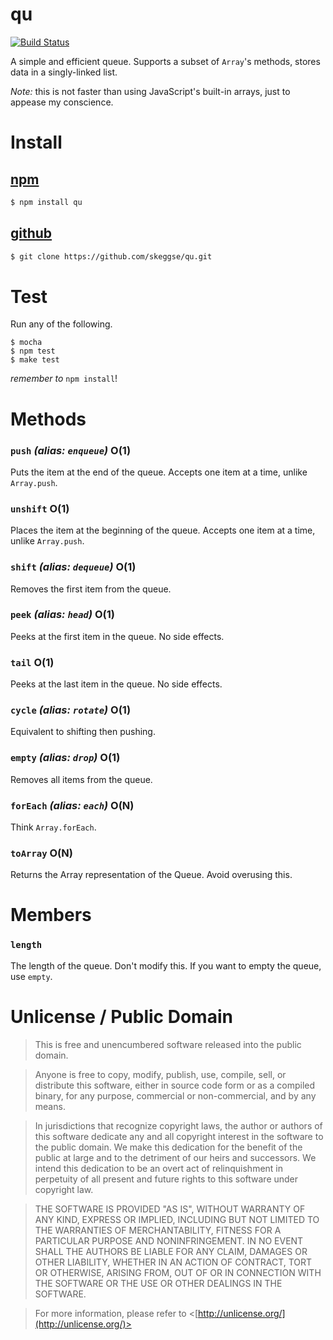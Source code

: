 qu
==

[![Build Status](https://travis-ci.org/skeggse/qu.png)](https://travis-ci.org/skeggse/qu)

A simple and efficient queue. Supports a subset of `Array`'s methods, stores data in a singly-linked list.

_Note:_ this is not faster than using JavaScript's built-in arrays, just to appease my conscience.

Install
=======

[npm][]
-------

```sh
$ npm install qu
```

[github][]
----------

```sh
$ git clone https://github.com/skeggse/qu.git
```

Test
====

Run any of the following.

```
$ mocha
$ npm test
$ make test
```

_remember to_ `npm install`!

Methods
=======

### `push` _(alias: `enqueue`)_ **O(1)**

Puts the item at the end of the queue. Accepts one item at a time, unlike `Array.push`.

### `unshift` **O(1)**

Places the item at the beginning of the queue. Accepts one item at a time, unlike `Array.push`.

### `shift` _(alias: `dequeue`)_ **O(1)**

Removes the first item from the queue.

### `peek` _(alias: `head`)_ **O(1)**

Peeks at the first item in the queue. No side effects.

### `tail` **O(1)**

Peeks at the last item in the queue. No side effects.

### `cycle` _(alias: `rotate`)_ **O(1)**

Equivalent to shifting then pushing.

### `empty` _(alias: `drop`)_ **O(1)**

Removes all items from the queue.

### `forEach` _(alias: `each`)_ **O(N)**

Think `Array.forEach`.

### `toArray` **O(N)**

Returns the Array representation of the Queue. Avoid overusing this.

Members
=======

### `length`

The length of the queue. Don't modify this. If you want to empty the queue, use `empty`.

Unlicense / Public Domain
=========================

> This is free and unencumbered software released into the public domain.

> Anyone is free to copy, modify, publish, use, compile, sell, or distribute this software, either in source code form or as a compiled binary, for any purpose, commercial or non-commercial, and by any means.

> In jurisdictions that recognize copyright laws, the author or authors of this software dedicate any and all copyright interest in the software to the public domain. We make this dedication for the benefit of the public at large and to the detriment of our heirs and successors. We intend this dedication to be an overt act of relinquishment in perpetuity of all present and future rights to this software under copyright law.

> THE SOFTWARE IS PROVIDED "AS IS", WITHOUT WARRANTY OF ANY KIND, EXPRESS OR IMPLIED, INCLUDING BUT NOT LIMITED TO THE WARRANTIES OF MERCHANTABILITY, FITNESS FOR A PARTICULAR PURPOSE AND NONINFRINGEMENT. IN NO EVENT SHALL THE AUTHORS BE LIABLE FOR ANY CLAIM, DAMAGES OR OTHER LIABILITY, WHETHER IN AN ACTION OF CONTRACT, TORT OR OTHERWISE, ARISING FROM, OUT OF OR IN CONNECTION WITH THE SOFTWARE OR THE USE OR OTHER DEALINGS IN THE SOFTWARE.

> For more information, please refer to <[http://unlicense.org/](http://unlicense.org/)>

[npm]: http://npmjs.org/package/qu "qu on npm"
[github]: https://github.com/skeggse/qu "qu on github"
